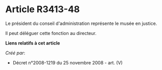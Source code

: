# Article R3413-48

Le président du conseil d'administration représente le musée en justice.

Il peut déléguer cette fonction au directeur.

**Liens relatifs à cet article**

_Créé par_:

  - Décret n°2008-1219 du 25 novembre 2008 - art. (V)

